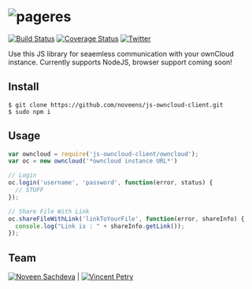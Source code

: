 # ![pageres](https://upload.wikimedia.org/wikipedia/commons/thumb/f/f6/OwnCloud_logo_and_wordmark.svg/1200px-OwnCloud_logo_and_wordmark.svg.png)

[![Build Status](https://travis-ci.org/noveens/js-owncloud-client.svg?branch=master)](https://travis-ci.org/noveens/js-owncloud-client) [![Coverage Status](https://coveralls.io/repos/github/noveens/js-owncloud-client/badge.svg?branch=master)](https://coveralls.io/github/noveens/js-owncloud-client?branch=master) [![Twitter](https://img.shields.io/twitter/url/https/www.github.com/noveens/js-owncloud-client.svg?style=social)](https://twitter.com/intent/tweet?text=Wow:&url=%5Bobject%20Object%5D)

Use this JS library for seaemless communication with your ownCloud instance.
Currently supports NodeJS, browser support coming soon!


## Install

```
$ git clone https://github.com/noveens/js-owncloud-client.git
$ sudo npm i
```


## Usage

```js
var owncloud = require('js-owncloud-client/owncloud');
var oc = new owncloud('*owncloud instance URL*')

// Login
oc.login('username', 'password', function(error, status) {
  // STUFF
});

// Share File With Link
oc.shareFileWithLink('linkToYourFile', function(error, shareInfo) {
  console.log("Link is : " + shareInfo.getLink());
});

```

## Team

[![Noveen Sachdeva](http://gravatar.com/avatar/fb09a21ff4cb473d6cf5e70c5fc0f751?s=144)](http://noveensachdeva.me) | [![Vincent Petry](https://avatars1.githubusercontent.com/u/277525?v=3&s=144)](https://github.com/PVince81)
